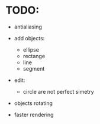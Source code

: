 # TODO:

- antialiasing

- add objects:
  - ellipse
  - rectange
  - line
  - segment

- edit:
  - circle are not perfect simetry

- objects rotating

- faster rendering
